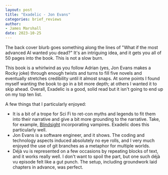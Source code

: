 ```yaml
---
layout: post
title: "Exadelic - Jon Evans"
categories: brief_reviews
author:
- James Marshall
date: 2023-10-25
---
```


The back cover blurb goes something along the lines of "What if the most advanced AI wanted you dead?"
It's an intriguing idea, and it gets you all of 50 pages into the book.
This is not a slow burn.

This book is a whirlwind as you follow Adrian (yes, Jon Evans makes a Rocky joke) through enough twists and turns to fill five novels and eventually stretches credibility until it almost snaps.
At some points I found myself wanting the book to go in a bit more depth; at others I wanted it to skip ahead.
Overall, Exadelic is a good, solid read but it isn't going to end up on my top ten list.

A few things that I particularly enjoyed:

* It is a bit of a trope for Sci Fi to ret-con myths and legends to fit them into their narrative and give a bit more grounding to the narrative. Take, for example, [Blindsight](../reviews/blindsight.md) incorporating vampires. Exadelic does this particularly well.
* Jon Evans is a software engineer, and it shows. The coding and technology aspects induced absolutely no eye rolls, and I very much enjoyed the use of git branches as a metaphor for multiple worlds.
* Déjà vu is represented on a few occasions by repeating blocks of text, and it works really well. I don't want to spoil the part, but one such déjà vu episode felt like a gut punch. The setup, including groundwork laid chapters in advance, was perfect.
